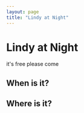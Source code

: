 ```yaml
---
layout: page
title: "Lindy at Night"
---
```


# Lindy at Night

it's free please come 

## When is it?


## Where is it? 


